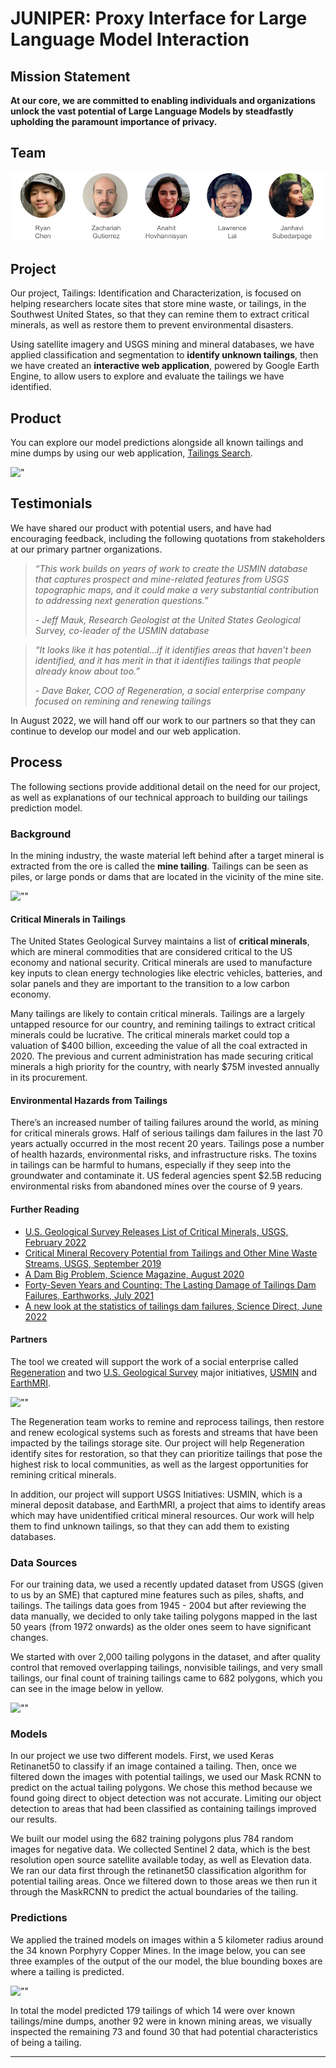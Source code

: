 # JUNIPER: Proxy Interface for Large Language Model Interaction

## Mission Statement

**At our core, we are committed to enabling individuals and organizations unlock the vast potential of Large Language Models by steadfastly upholding the paramount importance of privacy.**

## Team

![""](images/team.png)

## Project

Our project, Tailings: Identification and Characterization, is focused on helping researchers locate sites that store mine waste, or tailings, in the Southwest United States, so that they can remine them to extract critical minerals, as well as restore them to prevent environmental disasters.

Using satellite imagery and USGS mining and mineral databases, we have applied classification and segmentation to **identify unknown tailings**, then we have created an **interactive web application**, powered by Google Earth Engine, to allow users to explore and evaluate the tailings we have identified.

## Product

You can explore our model predictions alongside all known tailings and mine dumps by using our web application, [Tailings Search](https://ginny.users.earthengine.app/view/tailings-identification-and-characterization#year=2015;lat=37.234;lon=-113.795;zoom=7;).


!["](images/tailings_search.png)

## Testimonials

We have shared our product with potential users, and have had encouraging feedback, including the following quotations from stakeholders at our primary partner organizations.

> *“This work builds on years of work to create the USMIN database that captures prospect and mine-related features from USGS topographic maps, and it could make a very substantial contribution to addressing next generation questions.”*
>
> *- Jeff Mauk, Research Geologist at the United States Geological Survey, co-leader of the USMIN database*

> *“It looks like it has potential...if it identifies areas that haven’t been identified, and it has merit in that it identifies tailings that people already know about too.”*
>
> *- Dave Baker, COO of Regeneration, a social enterprise company focused on remining and renewing tailings*

In August 2022, we will hand off our work to our partners so that they can continue to develop our model and our web application.

## Process

The following sections provide additional detail on the need for our project, as well as explanations of our technical approach to building our tailings prediction model.

### Background

In the mining industry, the waste material left behind after a target mineral is extracted from the ore is called the **mine tailing**. Tailings can be seen as piles, or large ponds or dams that are located in the vicinity of the mine site.

![""](images/tailings_ponds_piles.png)

#### Critical Minerals in Tailings

The United States Geological Survey maintains a list of **critical minerals**, which are mineral commodities that are considered critical to the US economy and national security. Critical minerals are used to manufacture key inputs to clean energy technologies like electric vehicles, batteries, and solar panels and they are important to the transition to a low carbon economy. 

Many tailings are likely to contain critical minerals. Tailings are a largely untapped resource for our country, and remining tailings to extract critical minerals could be lucrative. The critical minerals market could top a valuation of $400 billion, exceeding the value of all the coal extracted in 2020. The previous and current administration has made securing critical minerals a high priority for the country, with nearly $75M invested annually in its procurement.

#### Environmental Hazards from Tailings

There’s an increased number of tailing failures around the world, as mining for critical minerals grows. Half of serious tailings dam failures in the last 70 years actually occurred in the most recent 20 years. Tailings pose a number of health hazards, environmental risks, and infrastructure risks. The toxins in tailings can be harmful to humans, especially if they seep into the groundwater and contaminate it. US federal agencies spent $2.5B reducing environmental risks from abandoned mines over the course of 9 years.

#### Further Reading

* [U.S. Geological Survey Releases List of Critical Minerals, USGS, February 2022](https://www.usgs.gov/news/national-news-release/us-geological-survey-releases-2022-list-critical-minerals)
* [Critical Mineral Recovery Potential from Tailings and Other Mine Waste Streams, USGS, September 2019](https://www.usgs.gov/centers/geology%2C-energy-%26amp%3Bamp%3B-minerals-science-center/science/critical-mineral-recovery)
* [A Dam Big Problem, Science Magazine, August 2020](https://www.science.org/content/article/catastrophic-failures-raise-alarm-about-dams-containing-muddy-mine-wastes)
* [Forty-Seven Years and Counting: The Lasting Damage of Tailings Dam Failures, Earthworks, July 2021](https://earthworks.org/blog/forty-seven-years-and-counting-the-lasting-damage-of-tailings-dam-failures/)
* [A new look at the statistics of tailings dam failures, Science Direct, June 2022](https://www.sciencedirect.com/science/article/pii/S0013795222001429)

#### Partners

The tool we created will support the work of a social enterprise called [Regeneration](https://www.regeneration.enterprises/) and two [U.S. Geological Survey](https://www.usgs.gov/) major initiatives, [USMIN](https://www.usgs.gov/centers/gggsc/science/usmin-mineral-deposit-database) and [EarthMRI](https://www.usgs.gov/special-topics/earth-mri).

![""](images/partners.png)

The Regeneration team works to remine and reprocess tailings, then restore and renew ecological systems such as forests and streams that have been impacted by the tailings storage site. Our project will help Regeneration identify sites for restoration, so that they can prioritize tailings that pose the highest risk to local communities, as well as the largest opportunities for remining critical minerals. 

In addition, our project will support USGS Initiatives: USMIN, which is a mineral deposit database, and EarthMRI, a project that aims to identify areas which may have unidentified critical mineral resources. Our work will help them to find unknown tailings, so that they can add them to existing databases.

### Data Sources
For our training data, we used a recently updated dataset from USGS (given to us by an SME) that captured mine features such as piles, shafts, and tailings.
The tailings data goes from 1945 - 2004 but after reviewing the data manually, we decided to only take tailing polygons mapped in the last 50 years (from 1972 onwards) as the older ones seem to have significant changes.

We started with over 2,000 tailing polygons in the dataset, and after quality control that removed overlapping tailings, nonvisible tailings, and very small tailings, our final count of training tailings came to 682 polygons, which you can see in the image below in yellow.

![""](images/training_data.png)

### Models

In our project we use two different models. First, we used Keras Retinanet50 to classify if an image contained a tailing. Then, once we filtered down the images with potential tailings, we used our Mask RCNN to predict on the actual tailing polygons. We chose this method because we found going direct to object detection was not accurate. Limiting our object detection to areas that had been classified as containing tailings improved our results.

We built our model using the 682 training polygons plus 784 random images for negative data. We collected Sentinel 2 data, which is the best resolution open source satellite available today, as well as Elevation data. We ran our data first through the retinanet50 classification algorithm for potential tailing areas. Once we filtered down to those areas we then run it through the MaskRCNN to predict the actual boundaries of the tailing.

### Predictions

We applied the trained models on images within a 5 kilometer radius around the 34 known Porphyry Copper Mines. In the image below, you can see three examples of the output of the our model, the blue bounding boxes are where a tailing is predicted.

![""](images/predictions.png)

In total the model predicted 179 tailings of which 14 were over known tailings/mine dumps, another 92 were in known mining areas, we visually inspected the remaining 73 and found 30 that had potential characteristics of being a tailing.

---
